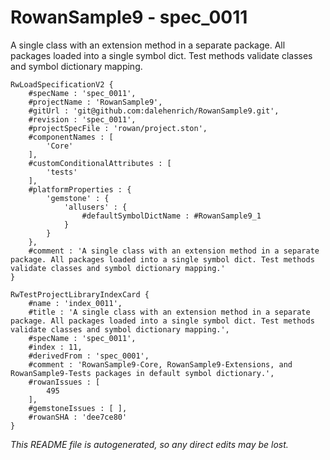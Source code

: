 # RowanSample9 - spec_0011
A single class with an extension method in a separate package. All packages loaded into a single symbol dict. Test methods validate classes and symbol dictionary mapping.
```
RwLoadSpecificationV2 {
	#specName : 'spec_0011',
	#projectName : 'RowanSample9',
	#gitUrl : 'git@github.com:dalehenrich/RowanSample9.git',
	#revision : 'spec_0011',
	#projectSpecFile : 'rowan/project.ston',
	#componentNames : [
		'Core'
	],
	#customConditionalAttributes : [
		'tests'
	],
	#platformProperties : {
		'gemstone' : {
			'allusers' : {
				#defaultSymbolDictName : #RowanSample9_1
			}
		}
	},
	#comment : 'A single class with an extension method in a separate package. All packages loaded into a single symbol dict. Test methods validate classes and symbol dictionary mapping.'
}

RwTestProjectLibraryIndexCard {
	#name : 'index_0011',
	#title : 'A single class with an extension method in a separate package. All packages loaded into a single symbol dict. Test methods validate classes and symbol dictionary mapping.',
	#specName : 'spec_0011',
	#index : 11,
	#derivedFrom : 'spec_0001',
	#comment : 'RowanSample9-Core, RowanSample9-Extensions, and RowanSample9-Tests packages in default symbol dictionary.',
	#rowanIssues : [
		495
	],
	#gemstoneIssues : [ ],
	#rowanSHA : 'dee7ce80'
}
```

*This README file is autogenerated, so any direct edits may be lost.*
